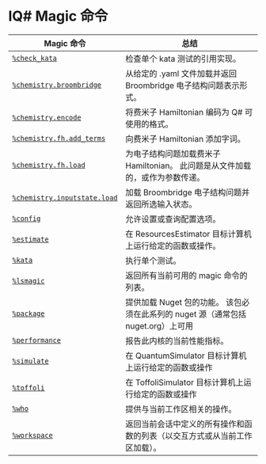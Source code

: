 # <a name="iq-magic-commands"></a>IQ# Magic 命令

| Magic 命令 | 总结 |
|---------------|---------|
| [`%check_kata`](xref:microsoft.quantum.iqsharp.magic-ref.check_kata) | 检查单个 kata 测试的引用实现。 |
| [`%chemistry.broombridge`](xref:microsoft.quantum.iqsharp.magic-ref.chemistry.broombridge) | 从给定的 .yaml 文件加载并返回 Broombridge 电子结构问题表示形式。 |
| [`%chemistry.encode`](xref:microsoft.quantum.iqsharp.magic-ref.chemistry.encode) | 将费米子 Hamiltonian 编码为 Q# 可使用的格式。 |
| [`%chemistry.fh.add_terms`](xref:microsoft.quantum.iqsharp.magic-ref.chemistry.fh.add_terms) | 向费米子 Hamiltonian 添加字词。 |
| [`%chemistry.fh.load`](xref:microsoft.quantum.iqsharp.magic-ref.chemistry.fh.load) | 为电子结构问题加载费米子 Hamiltonian。 此问题是从文件加载的，或作为参数传递。 |
| [`%chemistry.inputstate.load`](xref:microsoft.quantum.iqsharp.magic-ref.chemistry.inputstate.load) | 加载 Broombridge 电子结构问题并返回所选输入状态。 |
| [`%config`](xref:microsoft.quantum.iqsharp.magic-ref.config) | 允许设置或查询配置选项。 |
| [`%estimate`](xref:microsoft.quantum.iqsharp.magic-ref.estimate) | 在 ResourcesEstimator 目标计算机上运行给定的函数或操作。 |
| [`%kata`](xref:microsoft.quantum.iqsharp.magic-ref.kata) | 执行单个测试。 |
| [`%lsmagic`](xref:microsoft.quantum.iqsharp.magic-ref.lsmagic) | 返回所有当前可用的 magic 命令的列表。 |
| [`%package`](xref:microsoft.quantum.iqsharp.magic-ref.package) | 提供加载 Nuget 包的功能。 该包必须在此系列的 nuget 源（通常包括 nuget.org）上可用 |
| [`%performance`](xref:microsoft.quantum.iqsharp.magic-ref.performance) | 报告此内核的当前性能指标。 |
| [`%simulate`](xref:microsoft.quantum.iqsharp.magic-ref.simulate) | 在 QuantumSimulator 目标计算机上运行给定的函数或操作 |
| [`%toffoli`](xref:microsoft.quantum.iqsharp.magic-ref.toffoli) | 在 ToffoliSimulator 目标计算机上运行给定的函数或操作 |
| [`%who`](xref:microsoft.quantum.iqsharp.magic-ref.who) | 提供与当前工作区相关的操作。 |
| [`%workspace`](xref:microsoft.quantum.iqsharp.magic-ref.workspace) | 返回当前会话中定义的所有操作和函数的列表（以交互方式或从当前工作区加载）。 |
